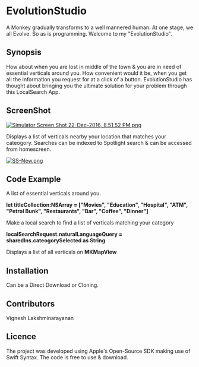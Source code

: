 # EvolutionStudio
A Monkey gradually transforms to a well mannered human. At one stage, we all Evolve. So as is programming. Welcome to my "EvolutionStudio". 
## Synopsis
How about when you are lost in middle of the town & you are in need of essential verticals around you. 
How convenient would it be, when you get all the information you request for at a click of a button. 
EvolutionStudio has thought about bringing you the ultimate solution for your problem through this LocalSearch App.

## ScreenShot

[![Simulator Screen Shot 22-Dec-2016, 8.51.52 PM.png](https://s30.postimg.org/4hzt58m41/Simulator_Screen_Shot_22_Dec_2016_8_51_52_PM.png)](https://postimg.org/image/9gnbjrpwt/)

Displays a list of verticals nearby your location that matches your cateogory. Searches can be indexed to Spotlight search & can be accessed from homescreen.

[![SS-New.png](https://s24.postimg.org/5bkqab8o5/SS_New.png)](https://postimg.org/image/49ajrrpup/)

## Code Example
A list of essential verticals around you.

**let titleCollection:NSArray = ["Movies", "Education", "Hospital", "ATM", "Petrol Bunk", "Restaurants", "Bar", "Coffee", "Dinner"]**

Make a local search to find a list of verticals matching your category

**localSearchRequest.naturalLanguageQuery = sharedIns.cateogorySelected as String**

Displays a list of all verticals on **MKMapView**

## Installation

Can be a Direct Download or Cloning.

## Contributors

Vignesh Lakshminarayanan

## Licence

The project was developed using Apple's Open-Source SDK making use of Swift Syntax. The code is free to use & download.

        
